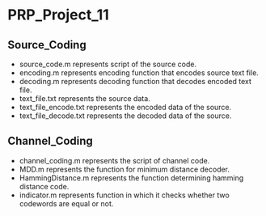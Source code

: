 # PRP_Project_11
## Source_Coding
- source_code.m represents script of the source code.
- encoding.m represents encoding function that encodes source text file.
- decoding.m represents decoding function that decodes encoded text file.
- text_file.txt represents the source data.
- text_file_encode.txt represents the encoded data of the source.
- text_file_decode.txt represents the decoded data of the source.
## Channel_Coding
- channel_coding.m represents the script of channel code.
- MDD.m represents the function for minimum distance decoder.
- HammingDistance.m represents the function determining hamming distance code.
- indicator.m represents function in which it checks whether two codewords are equal or not.

